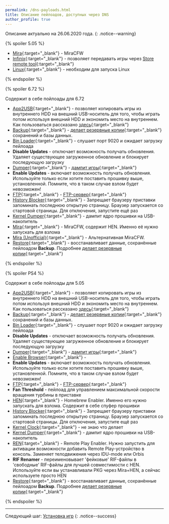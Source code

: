 ```yaml
---
permalink: /dns-payloads.html
title: Описание пейлоадов, доступных через DNS
author_profile: true
---
```


Описание актуально на 26.06.2020 года. 
{: .notice--warning}

{% spoiler 5.05 %}

* [Mira](https://github.com/OpenOrbis/mira-project){:target="_blank"} - MiraCFW
* [Infinix](https://github.com/LightningMods/infinix-Package-Installer-Payload){:target="_blank"} - позволяет передавать игры через [Store remote tool](https://github.com/LightningMods/Store-Remote-Tool){:target="_blank"}
* [Linux](https://github.com/valentinbreiz/PS4-Linux-Loader){:target="_blank"} - необходим для запуска Linux

{% endspoiler %}

{% spoiler 6.72 %}

Содержит в себе пойлоады для 6.72

* [App2USB](https://github.com/stooged/AppToUsb-50X/releases/latest){:target="_blank"} - позволяет копировать игры из внутреннего HDD на внешний USB-носитель для того, чтобы играть потом используя внешний HDD и экономить место на внутреннем. Как пользоваться рассказано [здесь](https://vk.com/@slashgoresplatter-apptousb){:target="_blank"}
* [Backup](https://github.com/stooged/DB_SG_Backup-50X/releases/latest){:target="_blank"} - [делает резервные копии](backup){:target="_blank"} сохранений и базы данных. 
* [Bin Loader](https://github.com/Cryptogenic/PS4-5.05-Kernel-Exploit){:target="_blank"} - слушает порт 9020 и ожидает загрузку пейлоада
* **Disable Updates** - отключает возможность получать обновления. Удаляет существующее загруженное обновление и блокирует последующую загрузку
* [Dumper](https://github.com/xvortex/ps4-dumper-vtx/releases/latest){:target="_blank"} - [дампит игры](game-dumps){:target="_blank"}
* **Enable Updates** - включает возможность получать обновления. Используйте только если хотите поставить прошивку выше, установленной. Помните, что в таком случае взлом будет невозможен!
* [FTP](https://github.com/xvortex/ps4-ftp-vtx/releases/latest){:target="_blank"} - [FTP-сервер](ftp){:target="_blank"}
* [History Blocker](https://github.com/stooged/History-Blocker){:target="_blank"} - Запрещает браузеру приставки запоминать последнюю открытую страницу. Браузер запускается со стартовой страницы. Для отключения, запустите ещё раз
* [Kernel Dumper](https://github.com/VV1LD/PS4-KernelDumper){:target="_blank"} - дампит ядро прошивки на USB-накопитель
* [Mira](https://github.com/OpenOrbis/mira-project){:target="_blank"} - MiraCFW, содержит HEN. Именно её нужно запускать для взлома
* [Mira (Unofficial)](https://github.com/OpenOrbis/mira-project){:target="_blank"} - Альтернативная MiraCFW.
* [Restore](https://github.com/stooged/Db_Restore){:target="_blank"} - восстанавливает данные, сохранённые пейлоадом **Backup**. Подробнее [делает резервные копии](backup){:target="_blank"}

{% endspoiler %}

{% spoiler PS4 %}

Содержит в себе пойлоады для 5.05

* [App2USB](https://github.com/stooged/AppToUsb-50X/releases/latest){:target="_blank"} - позволяет копировать игры из внутреннего HDD на внешний USB-носитель для того, чтобы играть потом используя внешний HDD и экономить место на внутреннем. Как пользоваться рассказано [здесь](https://vk.com/@slashgoresplatter-apptousb){:target="_blank"}
* [Backup](https://github.com/stooged/DB_SG_Backup-50X/releases/latest){:target="_blank"} - [делает резервные копии](backup){:target="_blank"} сохранений и базы данных. 
* [Bin Loader](https://github.com/Cryptogenic/PS4-5.05-Kernel-Exploit){:target="_blank"} - слушает порт 9020 и ожидает загрузку пейлоада
* **Disable Updates** - отключает возможность получать обновления. Удаляет существующее загруженное обновление и блокирует последующую загрузку
* [Dumper](https://github.com/xvortex/ps4-dumper-vtx/releases/latest){:target="_blank"} - [дампит игры](game-dumps){:target="_blank"}
* [Enable Browser](){:target="_blank"} - 	
* **Enable Updates** - включает возможность получать обновления. Используйте только если хотите поставить прошивку выше, установленной. Помните, что в таком случае взлом будет невозможен!
* [FTP](https://github.com/xvortex/ps4-ftp-vtx/releases/latest){:target="_blank"} - [FTP-сервер](ftp){:target="_blank"}
* **Fan Threshold** - пейлоад для управлением максимальной скорости вращения турбины в приставке
* [HEN](https://github.com/xvortex/ps4-hen-vtx/releases/latest){:target="_blank"} - Homebrew Enabler. Именно его нужно запускать для взлома. Содержит в себе спуфер прошивки
* [History Blocker](https://github.com/stooged/History-Blocker){:target="_blank"} - Запрещает браузеру приставки запоминать последнюю открытую страницу. Браузер запускается со стартовой страницы. Для отключения, запустите ещё раз
* [Kernel Clock](https://github.com/Scene-Collective/ps4-kernel-clock){:target="_blank"} - не знаю что делает
* [Kernel Dumper](https://github.com/VV1LD/PS4-KernelDumper){:target="_blank"} - дампит ядро прошивки на USB-накопитель
* [REN](https://github.com/xvortex/ps4-hen-vtx/releases/latest){:target="_blank"} - Remote Play Enabler. Нужно запустить для активации возможности добавить Remote Play-устройство в консоль. Заменяет телодвижения через IDU-mode или Orbis
* **RIF Renamer** - переименовывает 'фейковые' RIF-файлы в 'свободные' RIF-файлы для лучшей совместимости с HEN. Используйте если вы устанавливали PKG через Mira+HEN, а сейчас используете просто HEN
* [Restore](https://github.com/stooged/Db_Restore){:target="_blank"} - восстанавливает данные, сохранённые пейлоадом **Backup**. Подробнее [делает резервные копии](backup){:target="_blank"}

{% endspoiler %}
	
___

Следующий шаг: [Установка игр](games) 
{: .notice--success}